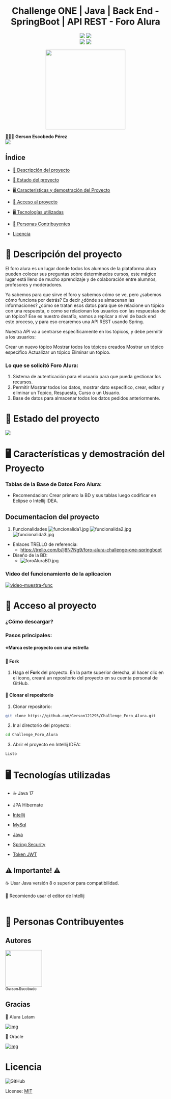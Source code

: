 
<div align="center">
   <h1>Challenge ONE | Java | Back End - SpringBoot | API REST - Foro Alura</h1>
</div>


<p align="center">
  <img src="https://img.shields.io/badge/Alura_ONE-Challenge%234-orange">
  <img src="https://img.shields.io/badge/Status-finalizado-blue"><br>
  <img src="https://img.shields.io/badge/Java-17-red">
  <img src="https://img.shields.io/badge/Versión-1.0-green">
</p>

<p align="center" >
     <img width="250" heigth="250" src="src\main\resources\img-readme\foro_alura_img.png">
</p>

👨🏻‍💻 <strong>Gerson Escobedo Pérez </strong></br>
<a href="https://www.linkedin.com/in/gerson-escobedo/" target="_blank">
<img src="https://img.shields.io/badge/-LinkedIn-%230077B5?style=for-the-badge&logo=linkedin&logoColor=white" target="_blank"></a>

## Índice

* [📜 Descripción del proyecto](#descripción-del-proyecto)

* [📝 Estado del proyecto](#estado-del-proyecto)

* [🖥️ Características y demostración del Proyecto](#características-y-demostracion-Proyecto)

* [📖 Acceso al proyecto](#acceso-proyecto)

* [🖥️ Tecnologías utilizadas](#tecnologías-utilizadas)

* [💙 Personas Contribuyentes](#personas-contribuyentes)

* [Licencia](#licencia)

# 📜 Descripción del proyecto
<p>El foro alura es un lugar donde todos los alumnos de la plataforma alura
pueden colocar sus preguntas sobre determinados cursos, este mágico lugar está lleno de mucho aprendizaje y de colaboración entre alumnos, profesores y moderadores.

Ya sabemos para que sirve el foro y sabemos cómo se ve, pero ¿sabemos cómo funciona por detrás? Es decir ¿dónde se almacenan las informaciones? ¿cómo se tratan esos datos para que se relacione un tópico con una respuesta, o como se relacionan los usuarios con las respuestas de un tópico?
Ese es nuestro desafío, vamos a replicar a nivel de back end este proceso, y para eso crearemos una API REST usando Spring.

Nuestra API va a centrarse específicamente en los tópicos, y debe permitir a los usuarios:

Crear un nuevo tópico
Mostrar todos los tópicos creados
Mostrar un tópico específico
Actualizar un tópico
Eliminar un tópico.</p>


### Lo que se solicitó Foro Alura:
1. Sistema de autenticación para el usuario para que pueda gestionar los recursos.
2. Permitir Mostrar todos los datos, mostrar dato especifico, crear, editar y eliminar un Topico, Respuesta, Curso o un Usuario.
3. Base de datos para almacenar todos los datos pedidos anteriormente.


# 📝 Estado del proyecto
<p>
   <img src="https://img.shields.io/badge/STATUS-ESTA%20CONCLUIDO-green">
</p>

# 🖥️ Características y demostración del Proyecto
### Tablas de la Base de Datos Foro Alura:
- Recomendacion: Crear primero la BD y sus tablas luego codificar en Eclipse o Intellij IDEA.

## Documentacion del proyecto
1. Funcionalidades
![funcionalida1.jpg](src/main/resources/img-readme/funcionalida1.jpg)
![funcionalida2.jpg](src/main/resources/img-readme/funcionalida2.jpg)
![funcionalida3.jpg](src/main/resources/img-readme/funcionalida3.jpg)

* Enlaces TRELLO de referencia:
  * https://trello.com/b/lj8N7Ng9/foro-alura-challenge-one-springboot
* Diseño de la BD: 
  * ![foroAluraBD.jpg](src/main/resources/img-readme/foroAluraBD.jpg)
    
### Video del funcionamiento de la aplicacion
[![video-muestra-func](https://img.youtube.com/vi/3ivkN_BYxM8/0.jpg)](https://www.youtube.com/watch?v=3ivkN_BYxM8)

# 📖 Acceso al proyecto
### ¿Cómo descargar?
### Pasos principales:
#### ⭐Marca este proyecto con una estrella 

#### 🔹 Fork
1. Haga el **Fork** del proyecto. En la parte superior derecha, al hacer clic en el icono, creará un repositorio del proyecto en su cuenta personal de GitHub.

#### 🔹 Clonar el repositorio

1. Clonar repositorio:

```zsh
git clone https://github.com/Gerson121295/Challenge_Foro_Alura.git
```
2. Ir al directorio del proyecto:

```zsh
cd Challenge_Foro_Alura
```
3. Abrir el proyecto en Intellij IDEA:

```zsh
Listo
```

# 🖥️ Tecnologías utilizadas
- ☕ Java 17
- JPA Hibernate
- [Intellij](https://www.jetbrains.com/idea/)
- [MySql](https://www.mysql.com/)
- [Java](https://www.java.com/en/)

- [Spring Security](https://start.spring.io/)
- [Token JWT](https://jwt.io/)

## ⚠️ Importante! ⚠️
☕ Usar Java versión 8 o superior para compatibilidad. </br></br>
📝 Recomiendo usar el editor de Intellij</br></br>


# 💙 Personas Contribuyentes
## Autores
[<img src="https://avatars.githubusercontent.com/u/79103450?v=4" width=115><br><sub>Gerson Escobedo</sub>](https://github.com/gerson121295)

## Gracias

💙 Alura Latam

[![img](https://camo.githubusercontent.com/c00f87aeebbec37f3ee0857cc4c20b21fefde8a96caf4744383ebfe44a47fe3f/68747470733a2f2f696d672e736869656c64732e696f2f62616467652f2d4c696e6b6564496e2d2532333030373742353f7374796c653d666f722d7468652d6261646765266c6f676f3d6c696e6b6564696e266c6f676f436f6c6f723d7768697465)](https://www.linkedin.com/company/alura-latam/mycompany/)

🧡 Oracle

[![img](https://camo.githubusercontent.com/c00f87aeebbec37f3ee0857cc4c20b21fefde8a96caf4744383ebfe44a47fe3f/68747470733a2f2f696d672e736869656c64732e696f2f62616467652f2d4c696e6b6564496e2d2532333030373742353f7374796c653d666f722d7468652d6261646765266c6f676f3d6c696e6b6564696e266c6f676f436f6c6f723d7768697465)](https://www.linkedin.com/company/oracle/)

# Licencia
![GitHub](https://img.shields.io/github/license/dropbox/dropbox-sdk-java)
  
License: [MIT](License.txt)









